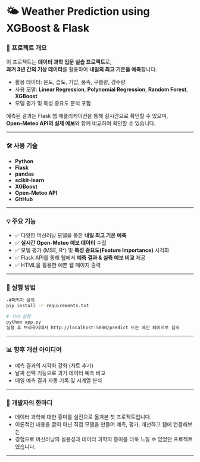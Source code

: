 # 🌤️ Weather Prediction using XGBoost & Flask

### 📌 프로젝트 개요
이 프로젝트는 **데이터 과학 입문 실습 프로젝트**로,  
**과거 3년 간의 기상 데이터**를 활용하여 **내일의 최고 기온을 예측**합니다.

- 활용 데이터: 온도, 습도, 기압, 풍속, 구름량, 강수량
- 사용 모델: **Linear Regression**, **Polynomial Regression**, **Random Forest**, **XGBoost**
- 모델 평가 및 특성 중요도 분석 포함

예측된 결과는 Flask 웹 애플리케이션을 통해 실시간으로 확인할 수 있으며,  
**Open-Meteo API의 실제 예보**와 함께 비교하여 확인할 수 있습니다.

---

### 🛠️ 사용 기술
- **Python**
- **Flask**
- **pandas**
- **scikit-learn**
- **XGBoost**
- **Open-Meteo API**
- **GitHub**

---

### 💡 주요 기능
- ✅ 다양한 머신러닝 모델을 통한 **내일 최고 기온 예측**
- ✅ **실시간 Open-Meteo 예보 데이터** 수집
- ✅ 모델 평가 (MSE, R²) 및 **특성 중요도(Feature Importance)** 시각화
- ✅ Flask API를 통해 웹에서 **예측 결과 & 실측 예보 비교** 제공
- ✅ HTML을 활용한 예쁜 웹 페이지 출력

---

### 🚀 실행 방법
```bash
-#패키지 설치
pip install -r requirements.txt

# 서버 실행
python app.py
실행 후 브라우저에서 http://localhost:5000/predict 또는 메인 페이지로 접속
```

---

### 📊 향후 개선 아이디어
- 예측 결과의 시각화 강화 (차트 추가)
- 날짜 선택 기능으로 과거 데이터 예측 비교
- 매일 예측 결과 자동 기록 및 시계열 분석

---

### 🙌 개발자의 한마디

- 데이터 과학에 대한 흥미를 실전으로 옮겨본 첫 프로젝트입니다.
- 이론적인 내용을 글이 아닌 직접 모델을 만들어 예측, 평가, 개선하고 웹에 연결해보는
- 경험으로 머신러닝의 실용성과 데이터 과학의 흥미를 더욱 느낄 수 있었던 프로젝트였습니다.

---